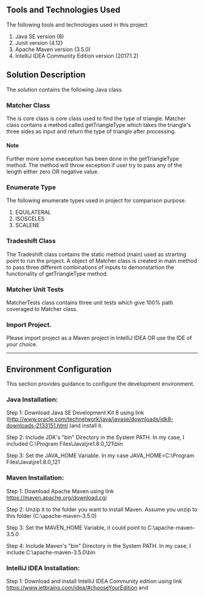 ## Tools and Technologies Used
The following tools and technologies used in this project
1. Java SE version (8)
3. Junit version (4.12)
5. Apache Maven version (3.5.0)
6. IntelliJ IDEA Community Edition version (2017.1.2)

## Solution Description

The solution contains the following Java class.

### Matcher Class 
The is core class is core class used to find the type of triangle. Matcher class contains a method called getTriangleType which takes the triangle's three sides as input and return the type of triangle after processing. 
#### Note
Further more some exeception has been done in the getTriangleType method. The method will throw exception if user try to pass any of the length either zero OR negative value.

### Enumerate Type
The following enumerate types used in project for comparison purpose.
1. EQUILATERAL
2. ISOSCELES
3. SCALENE

### Tradeshift Class 
The Tradeshift class contains the static method (main) used as strarting point to run the project. A object of Matcher class is created in main method to pass three different combinations of inputs to demonstartion the functionality of  getTriangleType method.

### Matcher Unit Tests 

MatcherTests class contains three unit tests which give 100% path coveraged to Matcher class.

### Import Project.

Please import project as a Maven project in IntelliJ IDEA OR use the IDE of your choice.

_________________________________________________________

## Environment Configuration
This section provides guidance to configure the development environment.

### Java Installation:

Step 1: Download Java SE Development Kit 8 using link (http://www.oracle.com/technetwork/java/javase/downloads/jdk8-downloads-2133151.html )and install it.

Step 2: Include JDK's "bin" Directory in the System PATH. In my case, I included C:\Program Files\Java\jre1.8.0_121\bin

Step 3: Set the JAVA_HOME Variable. In my case  JAVA_HOME=C:\Program Files\Java\jre1.8.0_121

### Maven Installation:

Step 1: Download Apache Maven using link https://maven.apache.org/download.cgi

Step 2: Unzip it to the folder you want to install Maven. Assume you unzip to this folder (C:\apache-maven-3.5.0)

Step 3: Set the MAVEN_HOME Variable, it could point to C:\apache-maven-3.5.0

Step 4: Include Maven's "bin" Directory in the System PATH. In my case, I include C:\apache-maven-3.5.0\bin

### IntelliJ IDEA Installation:

Step 1: Download and install IntelliJ IDEA Community edition using link https://www.jetbrains.com/idea/#chooseYourEdition and 
